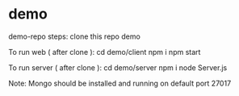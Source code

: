 # demo
demo-repo
steps:
clone this repo demo

To run web ( after clone ):
cd demo/client
npm i
npm start


To run server ( after clone ):
cd demo/server
npm i
node Server.js

Note:
Mongo should be installed and running on default port 27017

